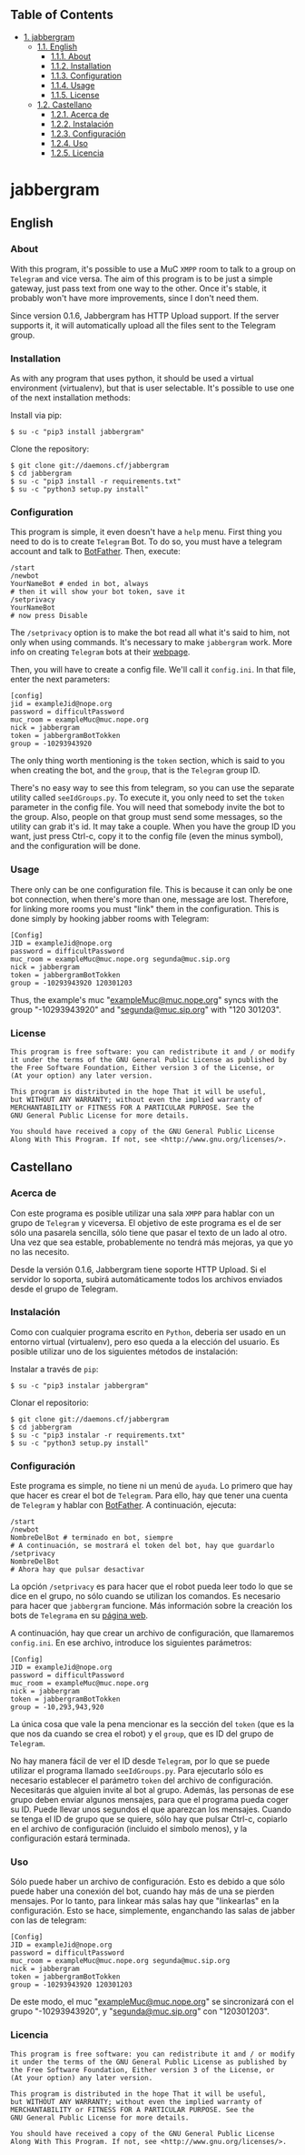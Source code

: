 <div id="table-of-contents">
<h2>Table of Contents</h2>
<div id="text-table-of-contents">
<ul>
<li><a href="#orgheadline13">1. jabbergram</a>
<ul>
<li><a href="#orgheadline6">1.1. English</a>
<ul>
<li><a href="#orgheadline1">1.1.1. About</a></li>
<li><a href="#orgheadline2">1.1.2. Installation</a></li>
<li><a href="#orgheadline3">1.1.3. Configuration</a></li>
<li><a href="#orgheadline4">1.1.4. Usage</a></li>
<li><a href="#orgheadline5">1.1.5. License</a></li>
</ul>
</li>
<li><a href="#orgheadline12">1.2. Castellano</a>
<ul>
<li><a href="#orgheadline7">1.2.1. Acerca de</a></li>
<li><a href="#orgheadline8">1.2.2. Instalación</a></li>
<li><a href="#orgheadline9">1.2.3. Configuración</a></li>
<li><a href="#orgheadline10">1.2.4. Uso</a></li>
<li><a href="#orgheadline11">1.2.5. Licencia</a></li>
</ul>
</li>
</ul>
</li>
</ul>
</div>
</div>

# jabbergram<a id="orgheadline13"></a>

## English<a id="orgheadline6"></a>

### About<a id="orgheadline1"></a>

With this program, it's possible to use a MuC `XMPP` room to talk to a group on `Telegram` and vice versa. The aim of this program is to be just a simple gateway, just pass text from one way to the other. Once it's stable, it probably won't have more improvements, since I don't need them.

Since version 0.1.6, Jabbergram has HTTP Upload support. If the server supports it, it will automatically upload all the files sent to the Telegram group.

### Installation<a id="orgheadline2"></a>

As with any program that uses python, it should be used a virtual environment (virtualenv), but that is user selectable. It's possible to use one of the next installation methods:

Install via pip:

    $ su -c "pip3 install jabbergram"

Clone the repository:

    $ git clone git://daemons.cf/jabbergram
    $ cd jabbergram
    $ su -c "pip3 install -r requirements.txt"
    $ su -c "python3 setup.py install"

### Configuration<a id="orgheadline3"></a>

This program is simple, it even doesn't have a `help` menu. First thing you need to do is to create `Telegram` Bot. To do so, you must have a telegram account and talk to [BotFather](https://telegram.me/botfather). Then, execute:

    /start
    /newbot
    YourNameBot # ended in bot, always
    # then it will show your bot token, save it
    /setprivacy
    YourNameBot
    # now press Disable

The `/setprivacy` option is to make the bot read all what it's said to him, not only when using commands. It's necessary to make `jabbergram` work. More info on creating `Telegram` bots at their [webpage](https://core.telegram.org/bots).

Then, you will have to create a config file. We'll call it `config.ini`. In that file, enter the next parameters:

    [config]
    jid = exampleJid@nope.org
    password = difficultPassword
    muc_room = exampleMuc@muc.nope.org
    nick = jabbergram
    token = jabbergramBotTokken
    group = -10293943920

The only thing worth mentioning is the `token` section, which is said to you when creating the bot, and the `group`, that is the `Telegram` group ID.

There's no easy way to see this from telegram, so you can use the separate utility called `seeIdGroups.py`. To execute it, you only need to set the `token` parameter in the config file. You will need that somebody invite the bot to the group. Also, people on that group must send some messages, so the utility can grab it's id. It may take a couple. When you have the group ID you want, just press Ctrl-c, copy it to the config file (even the minus symbol), and the configuration will be done.

### Usage<a id="orgheadline4"></a>

There only can be one configuration file. This is because it can only be one bot connection, when there's more than one, message are lost. Therefore, for linking more rooms you must "link" them in the configuration. This is done simply by hooking jabber rooms with Telegram:

    [Config]
    JID = exampleJid@nope.org
    password = difficultPassword
    muc_room = exampleMuc@muc.nope.org segunda@muc.sip.org
    nick = jabbergram
    token = jabbergramBotTokken
    group = -10293943920 120301203

Thus, the example's muc "exampleMuc@muc.nope.org" syncs with the group "-10293943920" and "segunda@muc.sip.org" with "120 301203".

### License<a id="orgheadline5"></a>

    This program is free software: you can redistribute it and / or modify
    it under the terms of the GNU General Public License as published by
    the Free Software Foundation, Either version 3 of the License, or
    (At your option) any later version.

    This program is distributed in the hope That it will be useful,
    but WITHOUT ANY WARRANTY; without even the implied warranty of
    MERCHANTABILITY or FITNESS FOR A PARTICULAR PURPOSE. See the
    GNU General Public License for more details.

    You should have received a copy of the GNU General Public License
    Along With This Program. If not, see <http://www.gnu.org/licenses/>.

## Castellano<a id="orgheadline12"></a>

### Acerca de<a id="orgheadline7"></a>

Con este programa es posible utilizar una sala `XMPP` para hablar con un grupo de `Telegram` y viceversa. El objetivo de este programa es el de ser sólo una pasarela sencilla, sólo tiene que pasar el texto de un lado al otro. Una vez que sea estable, probablemente no tendrá más mejoras, ya que yo no las necesito.

Desde la versión 0.1.6, Jabbergram tiene soporte HTTP Upload. Si el servidor lo soporta, subirá automáticamente todos los archivos enviados desde el grupo de Telegram.

### Instalación<a id="orgheadline8"></a>

Como con cualquier programa escrito en `Python`, deberia ser usado en un entorno virtual (virtualenv), pero eso queda a la elección del usuario. Es posible utilizar uno de los siguientes métodos de instalación:

Instalar a través de `pip`:

    $ su -c "pip3 instalar jabbergram"

Clonar el repositorio:

    $ git clone git://daemons.cf/jabbergram
    $ cd jabbergram
    $ su -c "pip3 instalar -r requirements.txt"
    $ su -c "python3 setup.py install"

### Configuración<a id="orgheadline9"></a>

Este programa es simple, no tiene ni un menú de `ayuda`. Lo primero que hay que hacer es crear el bot de `Telegram`. Para ello, hay que tener una cuenta de `Telegram` y hablar con [BotFather](https://telegram.me/botfather). A continuación, ejecuta:

    /start
    /newbot
    NombreDelBot # terminado en bot, siempre
    # A continuación, se mostrará el token del bot, hay que guardarlo
    /setprivacy
    NombreDelBot
    # Ahora hay que pulsar desactivar

La opción `/setprivacy` es para hacer que el robot pueda leer todo lo que se dice en el grupo, no sólo cuando se utilizan los comandos. Es necesario para hacer que `jabbergram` funcione. Más información sobre la creación los bots de `Telegrama` en su [página web](https://core.telegram.org/bots).

A continuación, hay que crear un archivo de configuración, que llamaremos `config.ini`. En ese archivo, introduce los siguientes parámetros:

    [Config]
    JID = exampleJid@nope.org
    password = difficultPassword
    muc_room = exampleMuc@muc.nope.org
    nick = jabbergram
    token = jabbergramBotTokken
    group = -10,293,943,920

La única cosa que vale la pena mencionar es la sección del `token` (que es la que nos da cuando se crea el robot) y el `group`, que es ID del grupo de `Telegram`.

No hay manera fácil de ver el ID desde `Telegram`, por lo que se puede utilizar el programa llamado `seeIdGroups.py`. Para ejecutarlo sólo es necesario establecer el parámetro `token` del archivo de configuración. Necesitarás que alguien invite al bot al grupo. Además, las personas de ese grupo deben enviar algunos mensajes, para que el programa pueda coger su ID. Puede llevar unos segundos el que aparezcan los mensajes. Cuando se tenga el ID de grupo que se quiere, sólo hay que pulsar Ctrl-c, copiarlo en el archivo de configuración (incluido el simbolo menos), y la configuración estará terminada.

### Uso<a id="orgheadline10"></a>

Sólo puede haber un archivo de configuración. Esto es debido a que sólo puede haber una conexión del bot, cuando hay más de una se pierden mensajes. Por lo tanto, para linkear más salas hay que "linkearlas" en la configuración. Esto se hace, simplemente, enganchando las salas de jabber con las de telegram:

    [Config]
    JID = exampleJid@nope.org
    password = difficultPassword
    muc_room = exampleMuc@muc.nope.org segunda@muc.sip.org
    nick = jabbergram
    token = jabbergramBotTokken
    group = -10293943920 120301203

De este modo, el muc "exampleMuc@muc.nope.org" se sincronizará con el grupo "-10293943920", y "segunda@muc.sip.org" con "120301203".

### Licencia<a id="orgheadline11"></a>

    This program is free software: you can redistribute it and / or modify
    it under the terms of the GNU General Public License as published by
    the Free Software Foundation, Either version 3 of the License, or
    (At your option) any later version.

    This program is distributed in the hope That it will be useful,
    but WITHOUT ANY WARRANTY; without even the implied warranty of
    MERCHANTABILITY or FITNESS FOR A PARTICULAR PURPOSE. See the
    GNU General Public License for more details.

    You should have received a copy of the GNU General Public License
    Along With This Program. If not, see <http://www.gnu.org/licenses/>.
